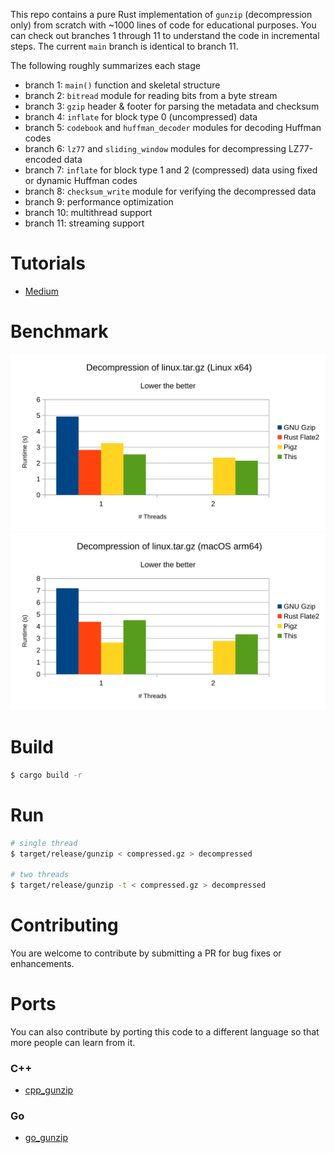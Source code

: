 This repo contains a pure Rust implementation of `gunzip` (decompression only) from scratch with ~1000 lines of code for educational purposes. You can check out branches 1 through 11 to understand the code in incremental steps. The current `main` branch is identical to branch 11.

The following roughly summarizes each stage
- branch 1: `main()` function and skeletal structure
- branch 2: `bitread` module for reading bits from a byte stream
- branch 3: `gzip` header & footer for parsing the metadata and checksum
- branch 4: `inflate` for block type 0 (uncompressed) data
- branch 5: `codebook` and `huffman_decoder` modules for decoding Huffman codes
- branch 6: `lz77` and `sliding_window` modules for decompressing LZ77-encoded data
- branch 7: `inflate` for block type 1 and 2 (compressed) data using fixed or dynamic Huffman codes
- branch 8: `checksum_write` module for verifying the decompressed data
- branch 9: performance optimization
- branch 10: multithread support
- branch 11: streaming support

# Tutorials
- [Medium](https://medium.com/@techhara/rust-write-gunzip-from-scratch-1-a0100648b246)

# Benchmark
![](benchmark_x64.svg)
![](benchmark_arm64.svg)


# Build
```sh
$ cargo build -r
```

# Run
```sh
# single thread
$ target/release/gunzip < compressed.gz > decompressed

# two threads
$ target/release/gunzip -t < compressed.gz > decompressed
```

# Contributing
You are welcome to contribute by submitting a PR for bug fixes or enhancements.

# Ports
You can also contribute by porting this code to a different language so that more people can learn from it.
### C++
- [cpp_gunzip](https://github.com/TechHara/cpp_gunzip)
### Go
- [go_gunzip](https://github.com/TechHara/go_gunzip)